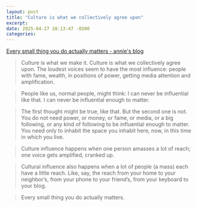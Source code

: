 ```yaml
---
layout: post
title: "Culture is what we collectively agree upon"
excerpt: 
date: 2025-04-27 10:13:47 -0500
categories: 
---
```


[Every small thing you do actually matters - annie's blog](https://anniemueller.com/posts/every-small-thing-you-do-actually-matters)

> Culture is what we make it. Culture is what we collectively agree upon. The loudest voices seem to have the most influence: people with fame, wealth, in positions of power, getting media attention and amplification.

> People like us, normal people, might think: I can never be influential like that. I can never be influential enough to matter. 

> The first thought might be true, like that. But the second one is not. You do not need power, or money, or fame, or media, or a big following, or any kind of following to be influential enough to matter. You need only to inhabit the space you inhabit here, now, in this time in which you live. 

> Culture influence happens when one person amasses a lot of reach; one voice gets amplified, cranked up.

> Cultural influence also happens when a lot of people (a mass) each have a little reach. Like, say, the reach from your home to your neighbor’s, from your phone to your friend’s, from your keyboard to your blog. 

> Every small thing you do actually matters. 

